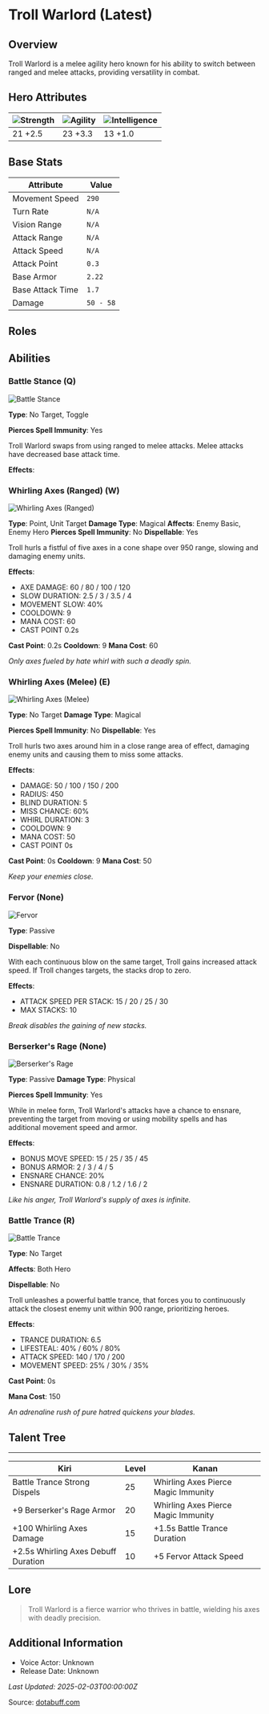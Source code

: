 # Troll Warlord (Latest)

## Overview
Troll Warlord is a melee agility hero known for his ability to switch between ranged and melee attacks, providing versatility in combat.

## Hero Attributes
| ![Strength](https://www.dotabuff.com/assets/hero_str-c4c83daf6344eee5758e6634a6535394cdcf03a9a8292076260cbe42b76d1b4c.png) | ![Agility](https://www.dotabuff.com/assets/hero_agi-f7c48b4a53d1a3f879d97d7afce7326b01d4a1a053fec8ea922ac6bbbe7947d7.png) | ![Intelligence](https://www.dotabuff.com/assets/hero_int-b590a71ef3df24fd995abacac069e7dbf3ee126cc67d6969bb3bea8034124232.png) |
|------------------------|------------------------|----------------------------|
| 21 +2.5             | 23 +3.3              | 13 +1.0            |

## Base Stats
| Attribute | Value |
|-----------|-------|
| Movement Speed | `290` |
| Turn Rate | `N/A` |
| Vision Range | `N/A` |
| Attack Range | `N/A` |
| Attack Speed | `N/A` |
| Attack Point | `0.3` |
| Base Armor | `2.22` |
| Base Attack Time | `1.7` |
| Damage | `50 - 58` |

## Roles


## Abilities
### Battle Stance (Q)
![Battle Stance](https://www.dotabuff.com/assets/skills/troll-warlord-battle-stance-1478-cb6f525108124f760b69742dd1261a3abde668de944a9bde1c684a439f30d287.jpg)

**Type**: No Target, Toggle


**Pierces Spell Immunity**: Yes


Troll Warlord swaps from using ranged to melee attacks. Melee attacks have decreased base attack time.

**Effects**:








### Whirling Axes (Ranged) (W)
![Whirling Axes (Ranged)](https://www.dotabuff.com/assets/skills/troll-warlord-whirling-axes-ranged-5509-fb022c3ff33b0fa1b4684608d8b40da5ddf8691e4696c7c19c29b6e78265a015.jpg)

**Type**: Point, Unit Target
**Damage Type**: Magical
**Affects**: Enemy Basic, Enemy Hero
**Pierces Spell Immunity**: No
**Dispellable**: Yes

Troll hurls a fistful of five axes in a cone shape over 950 range, slowing and damaging enemy units.

**Effects**:
- AXE DAMAGE: 60 / 80 / 100 / 120
- SLOW DURATION: 2.5 / 3 / 3.5 / 4
- MOVEMENT SLOW: 40%
- COOLDOWN: 9
- MANA COST: 60
- CAST POINT 0.2s

**Cast Point**: 0.2s
**Cooldown**: 9
**Mana Cost**: 60

*Only axes fueled by hate whirl with such a deadly spin.*

### Whirling Axes (Melee) (E)
![Whirling Axes (Melee)](https://www.dotabuff.com/assets/skills/troll-warlord-whirling-axes-melee-5510-c2e40ff32f50d853a0f04fa3e50a237b40e85afa1636bb4fdddd4b494e3e2b07.jpg)

**Type**: No Target
**Damage Type**: Magical

**Pierces Spell Immunity**: No
**Dispellable**: Yes

Troll hurls two axes around him in a close range area of effect, damaging enemy units and causing them to miss some attacks.

**Effects**:
- DAMAGE: 50 / 100 / 150 / 200
- RADIUS: 450
- BLIND DURATION: 5
- MISS CHANCE: 60%
- WHIRL DURATION: 3
- COOLDOWN: 9
- MANA COST: 50
- CAST POINT 0s

**Cast Point**: 0s
**Cooldown**: 9
**Mana Cost**: 50

*Keep your enemies close.*

### Fervor (None)
![Fervor](https://www.dotabuff.com/assets/skills/troll-warlord-fervor-5511-d44b98cc3e55826498a70a9f2f65ef94aa6d2ec39755b5857902603b06468d5d.jpg)

**Type**: Passive



**Dispellable**: No

With each continuous blow on the same target, Troll gains increased attack speed. If Troll changes targets, the stacks drop to zero.

**Effects**:
- ATTACK SPEED PER STACK: 15 / 20 / 25 / 30
- MAX STACKS: 10





*Break disables the gaining of new stacks.*

### Berserker's Rage (None)
![Berserker's Rage](https://www.dotabuff.com/assets/skills/troll-warlord-berserkers-rage-5508-9a761b13254524a54d85fab146791459c38419a80a3b0fbb785d66a77780619c.jpg)

**Type**: Passive
**Damage Type**: Physical

**Pierces Spell Immunity**: Yes


While in melee form, Troll Warlord's attacks have a chance to ensnare, preventing the target from moving or using mobility spells and has additional movement speed and armor.

**Effects**:
- BONUS MOVE SPEED: 15 / 25 / 35 / 45
- BONUS ARMOR: 2 / 3 / 4 / 5
- ENSNARE CHANCE: 20%
- ENSNARE DURATION: 0.8 / 1.2 / 1.6 / 2





*Like his anger, Troll Warlord's supply of axes is infinite.*

### Battle Trance (R)
![Battle Trance](https://www.dotabuff.com/assets/skills/troll-warlord-battle-trance-5512-9b0669d74128812dcfffc4cb381bcacdc75ef3f0b005527fd8b4834ef33c47ed.jpg)

**Type**: No Target

**Affects**: Both Hero

**Dispellable**: No

Troll unleashes a powerful battle trance, that forces you to continuously attack the closest enemy unit within 900 range, prioritizing heroes.

**Effects**:
- TRANCE DURATION: 6.5
- LIFESTEAL: 40% / 60% / 80%
- ATTACK SPEED: 140 / 170 / 200
- MOVEMENT SPEED: 25% / 30% / 35%

**Cast Point**: 0s

**Mana Cost**: 150

*An adrenaline rush of pure hatred quickens your blades.*


## Talent Tree
------------
Kiri | Level | Kanan
------|--------|-------
Battle Trance Strong Dispels | 25 | Whirling Axes Pierce Magic Immunity
+9 Berserker's Rage Armor | 20 | Whirling Axes Pierce Magic Immunity
+100 Whirling Axes Damage | 15 | +1.5s Battle Trance Duration
+2.5s Whirling Axes Debuff Duration | 10 | +5 Fervor Attack Speed

## Lore
> Troll Warlord is a fierce warrior who thrives in battle, wielding his axes with deadly precision.

## Additional Information
- Voice Actor: Unknown
- Release Date: Unknown

_Last Updated: 2025-02-03T00:00:00Z_

Source: [dotabuff.com](https://www.dotabuff.com/heroes/troll-warlord/abilities)

